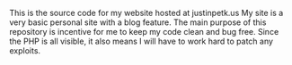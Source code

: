 This is the source code for my website hosted at justinpetk.us 
My site is a very basic personal site with a blog feature. The main purpose of this repository is incentive for me to keep my code clean and bug free. Since the PHP is all visible, it also means I will have to work hard to patch any exploits. 
